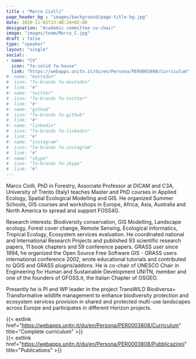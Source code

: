 ```yaml
---
title : "Marco Ciolli"
page_header_bg : "images/background/page-title-bg.jpg"
date: 2020-11-01T15:40:24+02:00
designation: "Academic committee co-chair"
image: "images/team/Marco_C.jpg"
draft : false
type: "speaker"
layout: "single"
social:
- name: "CV"
  icon: "fa-solid fa-house"
  link: "https://webapps.unitn.it/du/en/Persona/PER0003808/Curriculum"
#- name: "mastodon"
#  icon: "fa-brands fa-mastodon"
#  link: "#"
#- name: "twitter"
#  icon: "fa-brands fa-twitter"
#  link: "#"
#- name: "github"
#  icon: "fa-brands fa-github"
#  link: "#"
#- name: "linkedin"
#  icon: "fa-brands fa-linkedin"
#  link: "#"
#- name: "instagram"
#  icon: "fa-brands fa-instagram"
#  link: "#"
#- name: "skype"
#  icon: "fa-brands fa-skype"
#  link: "#"
---
```


Marco Ciolli, PhD in Forestry, Associate Professor at DICAM and C3A, University of Trento (Italy) teaches Master and PhD courses in Applied Ecology, Spatial Ecological Modelling and GIS. He organized Summer Schools, GIS courses and workshops in Europe, Africa, Asia, Australia and North America to spread and support FOSS4G.  

Research interests: Biodiversity conservation, GIS Modelling, Landscape ecology, Forest cover change, Remote Sensing, Ecological informatics, Tropical Ecology, Ecosystem services evaluation. He coordinated national and International Research Projects and published 93 scientific research papers, 11 book chapters and 59 conference papers. GRASS user since 1994, he organized the Open Source Free Software GIS - GRASS users international conference 2002, wrote educational tutorials and contributed to QGIS and GRASS plugins/addons. He is co-chair of UNESCO Chair in Engineering for Human and Sustainable Development UNITN, member and one of the founders of GFOSS.it, the Italian Chapter of OSGEO.  

Presently he is PI and WP leader in the project TransWILD Biodiversa+ Transformative wildlife management to enhance biodiversity protection and ecosystem services provision in shared and protected multi-use landscapes across Europe and participates in different Horizon projects.  

{{< extlink href="https://webapps.unitn.it/du/en/Persona/PER0003808/Curriculum" title="Complete curriculum" >}}  
{{< extlink href="https://webapps.unitn.it/du/en/Persona/PER0003808/Pubblicazioni" title="Publications" >}}


